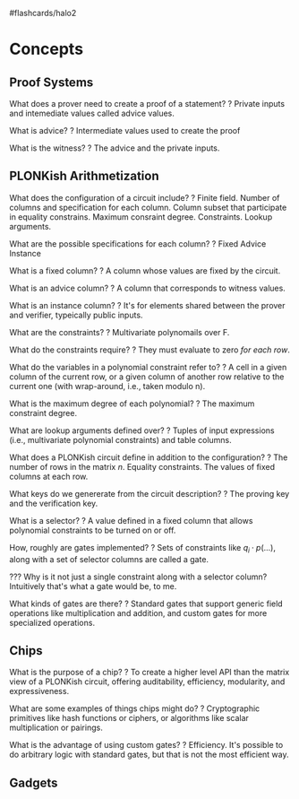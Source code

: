 #flashcards/halo2

# Concepts

## Proof Systems

What does a prover need to create a proof of a statement?
?
Private inputs and intemediate values called advice values.
<!--SR:2022-07-23,1,230-->

What is advice?
?
Intermediate values used to create the proof
<!--SR:2022-07-23,1,230-->

What is the witness?
?
The advice and the private inputs.
<!--SR:2022-07-24,2,250-->

## PLONKish Arithmetization

What does the configuration of a circuit include?
?
Finite field.
Number of columns and specification for each column.
Column subset that participate in equality constrains.
Maximum consraint degree.
Constraints.
Lookup arguments.
<!--SR:2022-07-23,1,230-->

What are the possible specifications for each column?
?
Fixed
Advice
Instance
<!--SR:2022-07-23,1,230-->

What is a fixed column?
?
A column whose values are fixed by the circuit.
<!--SR:2022-07-27,5,270-->

What is an advice column?
?
A column that corresponds to witness values.
<!--SR:2022-07-23,1,230-->

What is an instance column?
?
It's for elements shared between the prover and verifier, typeically public inputs.
<!--SR:2022-07-26,4,250-->

What are the constraints?
?
Multivariate polynomails over F.
<!--SR:2022-07-25,3,250-->

What do the constraints require?
?
They must evaluate to zero *for each row*.
<!--SR:2022-07-23,1,230-->

What do the variables in a polynomial constraint refer to?
?
A cell in a given column of the current row, or a given column of another row relative to the current one (with wrap-around, i.e., taken modulo n).
<!--SR:2022-07-23,1,230-->

What is the maximum degree of each polynomial?
?
The maximum constraint degree.
<!--SR:2022-07-23,1,230-->

What are lookup arguments defined over?
?
Tuples of input expressions (i.e., multivariate polynomial constraints) and table columns.
<!--SR:2022-07-26,4,250-->

What does a PLONKish circuit define in addition to the configuration?
?
The number of rows in the matrix $n$.
Equality constraints.
The values of fixed columns at each row.
<!--SR:2022-07-23,1,230-->

What keys do we genererate from the circuit description?
?
The proving key and the verification key.
<!--SR:2022-07-27,5,270-->

What is a selector?
?
A value defined in a fixed column that allows polynomial constraints to be turned on or off.
<!--SR:2022-07-23,1,230-->

How, roughly are gates implemented?
?
Sets of constraints like $q_i \cdot p(...)$, along with a set of selector columns are called a gate.
<!--SR:2022-07-25,3,250-->

??? Why is it not just a single constraint along with a selector column? Intuitively that's what a gate would be, to me.

What kinds of gates are there?
?
Standard gates that support generic field operations like multiplication and addition, and custom gates for more specialized operations.
<!--SR:2022-07-27,5,270-->

## Chips

What is the purpose of a chip?
?
To create a higher level API than the matrix view of a PLONKish circuit, offering auditability, efficiency, modularity, and expressiveness.
<!--SR:2022-07-27,5,270-->

What are some examples of things chips might do?
?
Cryptographic primitives like hash functions or ciphers, or algorithms like scalar multiplication or pairings.
<!--SR:2022-07-26,4,250-->

What is the advantage of using custom gates?
?
Efficiency. It's possible to do arbitrary logic with standard gates, but that is not the most efficient way.
<!--SR:2022-07-26,4,270-->

## Gadgets